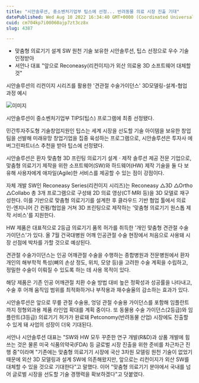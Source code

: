 ```yaml
---
title: "시안솔루션, 중소벤처기업부 팁스에 선정... 반려동물 의료 시장 진출 기대"
datePublished: Wed Aug 10 2022 16:34:40 GMT+0000 (Coordinated Universal Time)
cuid: cm704kp7i00060ajp7zt3cz8x
slug: 4387

---
```



- 맞춤형 의료기기 설계 SW 원천 기술 보유한 시안솔루션, 팁스 선정으로 우수 기술 인정받아
- 서안나 대표 "앞으로 Reconeasy(리컨이지)가 외산 의료용 3D 소프트웨어 대체할 것"

시안솔루션의 리컨이지 시리즈를 활용한 '견관절 수술가이던스' 3D모델링-설계-협업 과정 예시

![이미지](https://cdn.hashnode.com/res/hashnode/image/upload/v1739256769276/79e55b66-76b0-4fca-b259-ac19cebe5177.jpeg)

시안솔루션이 중소벤처기업부 TIPS(팁스) 프로그램에 최종 선정됐다.

민간투자주도형 기술창업지원인 팁스는 세계 시장을 선도할 기술 아이템을 보유한 창업팀을 선발해 미래유망 창업기업을 집중 육성하는 프로그램으로, 시안솔루션은 투자사 에버그린파트너스 추천을 받아 팁스에 선정됐다.

시안솔루션은 환자 맞춤형 3D 프린팅 의료기기 설계ㆍ제작 솔루션 제공 전문 기업으로, 맞춤형 의료기기 제작을 위한 소프트웨어(SW)와 하드웨어(HW) 제작 기술을 둘 다 보유해 사용자에게 애자일(Agile)한 서비스를 제공할 수 있는 점이 강점이다.

자체 개발 SW인 Reconeasy Series(리컨이지 시리즈)는 Reconeasy △3D △Ortho △Collabo 총 3개 프로그램으로 구성돼 2D 의료 영상(CT·MRI 등)을 3D 모델로 재구성한다. 이를 기반으로 맞춤형 의료기기를 설계한 후 클라우드 기반 협업 툴에서 의료인-엔지니어 간 컨펌/협업을 거쳐 3D 프린팅으로 제작하는 '맞춤형 의료기기 원스톱 제작 서비스'를 지원한다.

HW 제품은 대표적으로 2등급 의료기기 품목 허가를 취득한 '개인 맞춤형 견관절 수술가이던스'가 있다. 올 7월 건국대병원 어깨 인공관절 수술 현장에서 처음으로 사용돼 시장 선점에 박차를 가할 것으로 예상된다.

견관절 수술가이던스는 인공 어깨관절 수술을 수행하는 종합병원과 전문병원에서 환자 개인의 해부학적 특성(뼈의 손상 정도, 위치, 모양 등)을 고려한 수술 계획을 수립하고, 정밀한 수술이 이뤄질 수 있도록 하는 데 사용 목적이 있다.

해당 제품은 기존 인공 어깨관절 치환 수술 방법 대비 높은 정확성과 성공률을 나타내고, 수술 후 어깨 움직임 범위를 최적화하거나 부작용과 재수술율의 감소하는 효과가 있다.

시안솔루션은 앞으로 무릎 관절 수술용, 엉덩 관절 수술용 가이던스를 포함해 임플란트까지 정형외과용 제품 라인업 확대를 계획 중이다. 또 동물용 수술 가이던스(2등급)와 임플란트(3등급) 의료기기 허가가 완료돼 Petconomy(반려동물 산업) 시장에도 진출할 수 있게 돼 사업의 성장이 더욱 기대된다.

서안나 시안솔루션 대표는 "SW와 HW 모두 꾸준한 연구 개발(R&D)과 상품 개발에 힘쓰는 것은 물론 미국 식품의약국(FDA) 등 글로벌 시장 진출을 위한 준비를 차근차근 진행 중"이라며 "기존에는 맞춤형 의료기기 시장에 국산 3차원 모델링 원천 기술이 없었기 때문에 외산 3D 모델링과 설계 SW에 의존해왔지만, 앞으로는 리컨이지가 외산 SW를 대체할 수 있을 것으로 기대한다"고 말했다. 이어 "맞춤형 의료기기 분야에서 국내를 넘어 글로벌 시장을 선도할 기술 경쟁력을 확보하겠다"고 덧붙였다.